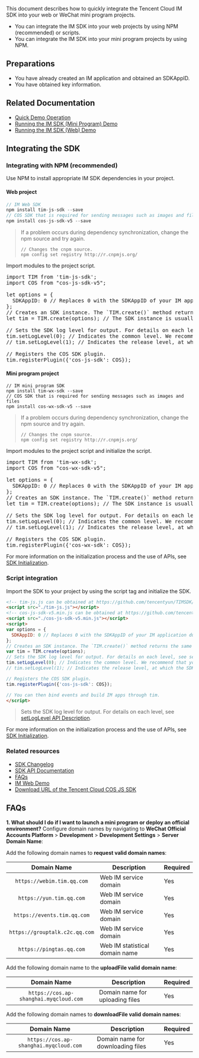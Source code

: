 This document describes how to quickly integrate the Tencent Cloud IM SDK into your web or WeChat mini program projects.
- You can integrate the IM SDK into your web projects by using NPM (recommended) or scripts.
- You can integrate the IM SDK into your mini program projects by using NPM.

## Preparations
- You have already created an IM application and obtained an SDKAppID.
- You have obtained key information.


## Related Documentation
- [Quick Demo Operation](https://intl.cloud.tencent.com/document/product/1047/34553)
- [Running the IM SDK (Mini Program) Demo](https://github.com/tencentyun/TIMSDK/tree/master/WXMini)
- [Running the IM SDK (Web) Demo](https://github.com/tencentyun/TIMSDK/tree/master/H5)

## Integrating the SDK


### Integrating with NPM (recommended)
Use NPM to install appropriate IM SDK dependencies in your project.

#### **Web project**
```javascript
// IM Web SDK
npm install tim-js-sdk --save
// COS SDK that is required for sending messages such as images and files
npm install cos-js-sdk-v5 --save
```
 >If a problem occurs during dependency synchronization, change the npm source and try again.
>```
>// Changes the cnpm source.
>npm config set registry http://r.cnpmjs.org/
>```
 
 Import modules to the project script.
<pre>
import TIM from 'tim-js-sdk';
import COS from "cos-js-sdk-v5";

let options = {
  SDKAppID: 0 // Replaces 0 with the SDKAppID of your IM application during access.
};
// Creates an SDK instance. The `TIM.create()` method returns the same instance for the same `SDKAppID`.
let tim = TIM.create(options); // The SDK instance is usually represented by tim.

// Sets the SDK log level for output. For details on each level, see <a href="https://imsdk-1252463788.file.myqcloud.com/IM_DOC/Web/SDK.html#setLogLevel">setLogLevel API Description</a>.
tim.setLogLevel(0); // Indicates the common level. We recommend that you use this level during access as it covers an extensive range of logs.
// tim.setLogLevel(1); // Indicates the release level, at which the SDK outputs important information. We recommend that you use this level in the production environment.

// Registers the COS SDK plugin.
tim.registerPlugin({'cos-js-sdk': COS});
</pre>

#### **Mini program project**
```
// IM mini program SDK
npm install tim-wx-sdk --save
// COS SDK that is required for sending messages such as images and files
npm install cos-wx-sdk-v5 --save
```
>If a problem occurs during dependency synchronization, change the npm source and try again.
>```
>// Changes the cnpm source.
>npm config set registry http://r.cnpmjs.org/
>```

 Import modules to the project script and initialize the script.
<pre>
import TIM from 'tim-wx-sdk';
import COS from "cos-wx-sdk-v5";

let options = {
  SDKAppID: 0 // Replaces 0 with the SDKAppID of your IM application during access.
};
// Creates an SDK instance. The `TIM.create()` method returns the same instance for the same `SDKAppID`.
let tim = TIM.create(options); // The SDK instance is usually represented by tim.

// Sets the SDK log level for output. For details on each level, see <a href="https://imsdk-1252463788.file.myqcloud.com/IM_DOC/Web/SDK.html#setLogLevel">setLogLevel API Description</a>.
tim.setLogLevel(0); // Indicates the common level. We recommend that you use this level during access as it covers an extensive range of logs.
// tim.setLogLevel(1); // Indicates the release level, at which the SDK outputs important information. We recommend that you use this level in the production environment.

// Registers the COS SDK plugin.
tim.registerPlugin({'cos-wx-sdk': COS});
</pre>

For more information on the initialization process and the use of APIs, see [SDK Initialization](https://imsdk-1252463788.file.myqcloud.com/IM_DOC/Web/SDK.html).

### Script integration
Import the SDK to your project by using the script tag and initialize the SDK.

```html
<!-- tim-js.js can be obtained at https://github.com/tencentyun/TIMSDK/tree/master/H5/sdk -->
<script src="./tim-js.js"></script>
<!-- cos-js-sdk-v5.min.js can be obtained at https://github.com/tencentyun/cos-js-sdk-v5/tree/master/dist -->
<script src="./cos-js-sdk-v5.min.js"></script>
<script>
var options = {
  SDKAppID: 0 // Replaces 0 with the SDKAppID of your IM application during access.
};
// Creates an SDK instance. The `TIM.create()` method returns the same instance for the same `SDKAppID`.
var tim = TIM.create(options);
// Sets the SDK log level for output. For details on each level, see setLogLevel API description.
tim.setLogLevel(0); // Indicates the common level. We recommend that you use this level during access as it covers an extensive range of logs.
// tim.setLogLevel(1); // Indicates the release level, at which the SDK outputs important information. We recommend that you use this level in the production environment.

// Registers the COS SDK plugin.
tim.registerPlugin({'cos-js-sdk': COS});

// You can then bind events and build IM apps through tim.
</script>
```

>Sets the SDK log level for output. For details on each level, see [setLogLevel API Description](https://imsdk-1252463788.file.myqcloud.com/IM_DOC/Web/SDK.html#setLogLevel).

For more information on the initialization process and the use of APIs, see [SDK Initialization](https://imsdk-1252463788.file.myqcloud.com/IM_DOC/Web/SDK.html).

### Related resources
- [SDK Changelog](https://intl.cloud.tencent.com/document/product/1047/34281)
- [SDK API Documentation](https://imsdk-1252463788.file.myqcloud.com/IM_DOC/Web/SDK.html)
- [FAQs](https://imsdk-1252463788.file.myqcloud.com/IM_DOC/Web/tutorial-01-faq.html)
- [IM Web Demo](https://github.com/tencentyun/TIMSDK/tree/master/H5)
- [Download URL of the Tencent Cloud COS JS SDK](https://github.com/tencentyun/cos-js-sdk-v5)


## FAQs

**1. What should I do if I want to launch a mini program or deploy an official environment?**
Configure domain names by navigating to **WeChat Official Accounts Platform** > **Development** > **Development Settings** > **Server Domain Name**:

Add the following domain names to **request valid domain names**:

| Domain Name | Description | Required |
|:-------:|---------|----|
| `https://webim.tim.qq.com` | Web IM service domain | Yes |
| `https://yun.tim.qq.com` | Web IM service domain | Yes |
| `https://events.tim.qq.com` | Web IM service domain | Yes |
| `https://grouptalk.c2c.qq.com`| Web IM service domain | Yes |
| `https://pingtas.qq.com` | Web IM statistical domain name | Yes |

Add the following domain name to the **uploadFile valid domain name**:

| Domain Name | Description | Required |
|:-------:|---------|----|
| `https://cos.ap-shanghai.myqcloud.com` | Domain name for uploading files | Yes |

Add the following domain names to **downloadFile valid domain names**:

| Domain Name | Description | Required |
|:-------:|---------|----|
| `https://cos.ap-shanghai.myqcloud.com` | Domain name for downloading files | Yes |
